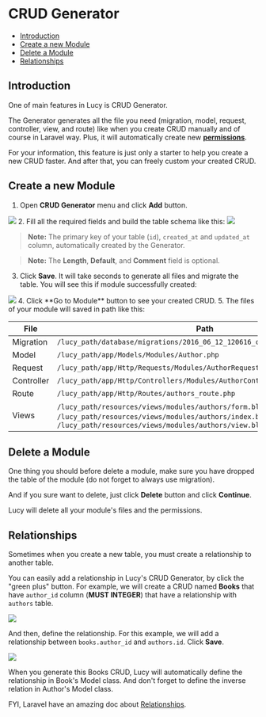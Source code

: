 # CRUD Generator

- [Introduction](#introduction)
- [Create a new Module](#create)
- [Delete a Module](#delete)
- [Relationships](#relationships)

<a name="introduction"></a>
## Introduction
One of main features in Lucy is CRUD Generator.

The Generator generates all the file you need (migration, model, request, controller, view, and route) like when you create CRUD manually and of course in Laravel way. Plus, it will automatically create new [**permissions**](/docs/permissions).

For your information, this feature is just only a starter to help you create a new CRUD faster. And after that, you can freely custom your created CRUD.

<a name="create"></a>
## Create a new Module

1. Open **CRUD Generator** menu and click **Add** button.
<img src="/storage/docs/01-crud.jpeg" class="img-responsive img-rounded">
2. Fill all the required fields and build the table schema like this:
<img src="/storage/docs/02-crud.png" class="img-responsive img-rounded">

   > **Note:** The primary key of your table (`id`), `created_at` and `updated_at` column, automatically created by the Generator.
   
   > **Note:** The **Length**, **Default**, and **Comment** field is optional.
3. Click **Save**. It will take seconds to generate all files and migrate the table. You will see this if module successfully created:
<img src="/storage/docs/03-crud.jpeg" class="img-responsive img-rounded">
4. Click **Go to Module** button to see your created CRUD.
5. The files of your module will saved in path like this:

   File | Path
   --- | ---
   Migration | `/lucy_path/database/migrations/2016_06_12_120616_create_authors_table.php`
   Model | `/lucy_path/app/Models/Modules/Author.php`
   Request | `/lucy_path/app/Http/Requests/Modules/AuthorRequest.php`
   Controller | `/lucy_path/app/Http/Controllers/Modules/AuthorController.php`
   Route | `/lucy_path/app/Http/Routes/authors_route.php`
   Views | `/lucy_path/resources/views/modules/authors/form.blade.php`, `/lucy_path/resources/views/modules/authors/index.blade.php`, `/lucy_path/resources/views/modules/authors/view.blade.php`

<a name="delete"></a>
## Delete a Module

One thing you should before delete a module, make sure you have dropped the table of the module (do not forget to always use migration).

And if you sure want to delete, just click **Delete** button and click **Continue**.

Lucy will delete all your module's files and the permissions.

<a name="relationships"></a>
## Relationships

Sometimes when you create a new table, you must create a relationship to another table.

You can easily add a relationship in Lucy's CRUD Generator, by click the "green plus" button. For example, we will create a CRUD named **Books** that have `author_id` column (**MUST INTEGER**) that have a relationship with `authors` table.

<img src="/storage/docs/04-crud.png" class="img-responsive img-rounded">

And then, define the relationship. For this example, we will add a relationship between `books.author_id` and `authors.id`. Click **Save**.

<img src="/storage/docs/05-crud.png" class="img-responsive img-rounded">

When you generate this Books CRUD, Lucy will automatically define the relationship in Book's Model class. And don't forget to define the inverse relation in Author's Model class.

FYI, Laravel have an amazing doc about [Relationships](https://laravel.com/docs/5.2/eloquent-relationships).
